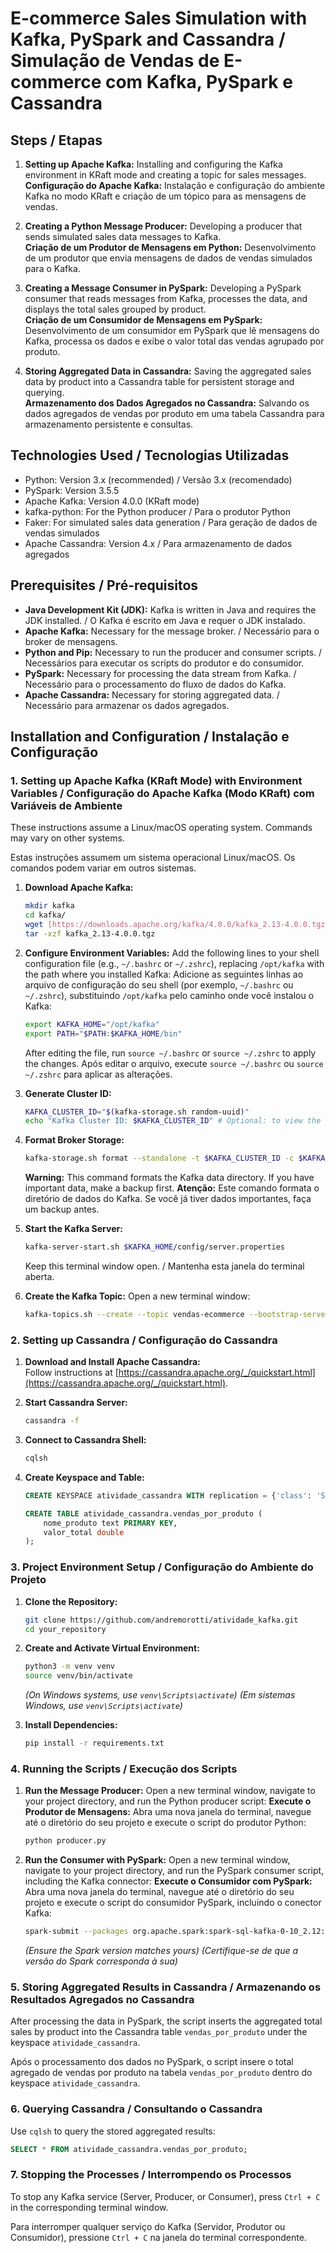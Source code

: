 # E-commerce Sales Simulation with Kafka, PySpark and Cassandra / Simulação de Vendas de E-commerce com Kafka, PySpark e Cassandra

## Steps / Etapas

1. **Setting up Apache Kafka:** Installing and configuring the Kafka environment in KRaft mode and creating a topic for sales messages.  
   **Configuração do Apache Kafka:** Instalação e configuração do ambiente Kafka no modo KRaft e criação de um tópico para as mensagens de vendas.

2. **Creating a Python Message Producer:** Developing a producer that sends simulated sales data messages to Kafka.  
   **Criação de um Produtor de Mensagens em Python:** Desenvolvimento de um produtor que envia mensagens de dados de vendas simulados para o Kafka.

3. **Creating a Message Consumer in PySpark:** Developing a PySpark consumer that reads messages from Kafka, processes the data, and displays the total sales grouped by product.  
   **Criação de um Consumidor de Mensagens em PySpark:** Desenvolvimento de um consumidor em PySpark que lê mensagens do Kafka, processa os dados e exibe o valor total das vendas agrupado por produto.

4. **Storing Aggregated Data in Cassandra:** Saving the aggregated sales data by product into a Cassandra table for persistent storage and querying.  
   **Armazenamento dos Dados Agregados no Cassandra:** Salvando os dados agregados de vendas por produto em uma tabela Cassandra para armazenamento persistente e consultas.
   
## Technologies Used / Tecnologias Utilizadas

- Python: Version 3.x (recommended) / Versão 3.x (recomendado)
- PySpark: Version 3.5.5
- Apache Kafka: Version 4.0.0 (KRaft mode)
- kafka-python: For the Python producer / Para o produtor Python
- Faker: For simulated sales data generation / Para geração de dados de vendas simulados
- Apache Cassandra: Version 4.x / Para armazenamento de dados agregados

## Prerequisites / Pré-requisitos

- **Java Development Kit (JDK):** Kafka is written in Java and requires the JDK installed. / O Kafka é escrito em Java e requer o JDK instalado.
- **Apache Kafka:** Necessary for the message broker. / Necessário para o broker de mensagens.
- **Python and Pip:** Necessary to run the producer and consumer scripts. / Necessários para executar os scripts do produtor e do consumidor.
- **PySpark:** Necessary for processing the data stream from Kafka. / Necessário para o processamento do fluxo de dados do Kafka.
- **Apache Cassandra:** Necessary for storing aggregated data. / Necessário para armazenar os dados agregados.

## Installation and Configuration / Instalação e Configuração

### 1. Setting up Apache Kafka (KRaft Mode) with Environment Variables / Configuração do Apache Kafka (Modo KRaft) com Variáveis de Ambiente

These instructions assume a Linux/macOS operating system. Commands may vary on other systems.

Estas instruções assumem um sistema operacional Linux/macOS. Os comandos podem variar em outros sistemas.

1.  **Download Apache Kafka:**
    ```bash
    mkdir kafka
    cd kafka/
    wget [https://downloads.apache.org/kafka/4.0.0/kafka_2.13-4.0.0.tgz](https://downloads.apache.org/kafka/4.0.0/kafka_2.13-4.0.0.tgz)
    tar -xzf kafka_2.13-4.0.0.tgz
    ```

2.  **Configure Environment Variables:**
    Add the following lines to your shell configuration file (e.g., `~/.bashrc` or `~/.zshrc`), replacing `/opt/kafka` with the path where you installed Kafka:
    Adicione as seguintes linhas ao arquivo de configuração do seu shell (por exemplo, `~/.bashrc` ou `~/.zshrc`), substituindo `/opt/kafka` pelo caminho onde você instalou o Kafka:
    ```bash
    export KAFKA_HOME="/opt/kafka"
    export PATH="$PATH:$KAFKA_HOME/bin"
    ```
    After editing the file, run `source ~/.bashrc` or `source ~/.zshrc` to apply the changes.
    Após editar o arquivo, execute `source ~/.bashrc` ou `source ~/.zshrc` para aplicar as alterações.

3.  **Generate Cluster ID:**
    ```bash
    KAFKA_CLUSTER_ID="$(kafka-storage.sh random-uuid)"
    echo "Kafka Cluster ID: $KAFKA_CLUSTER_ID" # Optional: to view the generated ID / Opcional: para visualizar o ID gerado
    ```

4.  **Format Broker Storage:**
    ```bash
    kafka-storage.sh format --standalone -t $KAFKA_CLUSTER_ID -c $KAFKA_HOME/config/server.properties
    ```
    **Warning:** This command formats the Kafka data directory. If you have important data, make a backup first.
    **Atenção:** Este comando formata o diretório de dados do Kafka. Se você já tiver dados importantes, faça um backup antes.

5.  **Start the Kafka Server:**
    ```bash
    kafka-server-start.sh $KAFKA_HOME/config/server.properties
    ```
    Keep this terminal window open. / Mantenha esta janela do terminal aberta.

6.  **Create the Kafka Topic:** Open a new terminal window:
    ```bash
    kafka-topics.sh --create --topic vendas-ecommerce --bootstrap-server localhost:9092 --partitions 1 --replication-factor 1
    ```
### 2. Setting up Cassandra / Configuração do Cassandra

1. **Download and Install Apache Cassandra:**  
   Follow instructions at [https://cassandra.apache.org/_/quickstart.html](https://cassandra.apache.org/_/quickstart.html).

2. **Start Cassandra Server:**  
   ```bash
   cassandra -f
   ```

3. **Connect to Cassandra Shell:**  
   ```bash
   cqlsh
   ```

4. **Create Keyspace and Table:**  
   ```sql
   CREATE KEYSPACE atividade_cassandra WITH replication = {'class': 'SimpleStrategy', 'replication_factor': 1};

   CREATE TABLE atividade_cassandra.vendas_por_produto (
       nome_produto text PRIMARY KEY,
       valor_total double
   );
   ```
### 3. Project Environment Setup / Configuração do Ambiente do Projeto

1.  **Clone the Repository:**
    ```bash
    git clone https://github.com/andremorotti/atividade_kafka.git
    cd your_repository
    ```

2.  **Create and Activate Virtual Environment:**
    ```bash
    python3 -m venv venv
    source venv/bin/activate
    ```
    *(On Windows systems, use `venv\Scripts\activate`)*
    *(Em sistemas Windows, use `venv\Scripts\activate`)*

3.  **Install Dependencies:**
    ```bash
    pip install -r requirements.txt
    ```

### 4. Running the Scripts / Execução dos Scripts

1.  **Run the Message Producer:** Open a new terminal window, navigate to your project directory, and run the Python producer script:
    **Execute o Produtor de Mensagens:** Abra uma nova janela do terminal, navegue até o diretório do seu projeto e execute o script do produtor Python:
    ```bash
    python producer.py
    ```

2.  **Run the Consumer with PySpark:** Open a new terminal window, navigate to your project directory, and run the PySpark consumer script, including the Kafka connector:
    **Execute o Consumidor com PySpark:** Abra uma nova janela do terminal, navegue até o diretório do seu projeto e execute o script do consumidor PySpark, incluindo o conector Kafka:
    ```bash
    spark-submit --packages org.apache.spark:spark-sql-kafka-0-10_2.12:3.5.5,com.datastax.spark:spark-cassandra-connector_2.12:3.5.0 consumer.py
    ```
    *(Ensure the Spark version matches yours)*
    *(Certifique-se de que a versão do Spark corresponda à sua)*
    
### 5. Storing Aggregated Results in Cassandra / Armazenando os Resultados Agregados no Cassandra

After processing the data in PySpark, the script inserts the aggregated total sales by product into the Cassandra table `vendas_por_produto` under the keyspace `atividade_cassandra`.

Após o processamento dos dados no PySpark, o script insere o total agregado de vendas por produto na tabela `vendas_por_produto` dentro do keyspace `atividade_cassandra`.

### 6. Querying Cassandra / Consultando o Cassandra

Use `cqlsh` to query the stored aggregated results:

```sql
SELECT * FROM atividade_cassandra.vendas_por_produto;
```

### 7. Stopping the Processes / Interrompendo os Processos

To stop any Kafka service (Server, Producer, or Consumer), press `Ctrl + C` in the corresponding terminal window.

Para interromper qualquer serviço do Kafka (Servidor, Produtor ou Consumidor), pressione `Ctrl + C` na janela do terminal correspondente.
